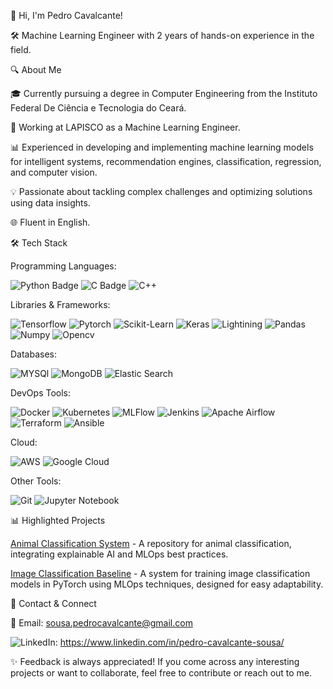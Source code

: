 👋 Hi, I'm Pedro Cavalcante!

🛠️ Machine Learning Engineer with 2 years of hands-on experience in the field.

🔍 About Me

🎓 Currently pursuing a degree in Computer Engineering from the Instituto Federal De Ciência e Tecnologia do Ceará.

💼 Working at LAPISCO as a Machine Learning Engineer.

📊 Experienced in developing and implementing machine learning models for intelligent systems, recommendation engines, classification, regression, and computer vision.

💡 Passionate about tackling complex challenges and optimizing solutions using data insights.

🌐 Fluent in English.

🛠 Tech Stack

Programming Languages: 

![Python Badge](https://img.shields.io/badge/Python-FFD43B?style=for-the-badge&logo=python&logoColor=blue)
![C Badge](https://img.shields.io/badge/C%23-239120?style=for-the-badge&logo=c-sharp&logoColor=white)
![C++](https://img.shields.io/badge/C%2B%2B-00599C?style=for-the-badge&logo=c%2B%2B&logoColor=white)

Libraries & Frameworks:

![Tensorflow](https://img.shields.io/badge/TensorFlow-FF6F00?style=for-the-badge&logo=tensorflow&logoColor=white)
![Pytorch](https://img.shields.io/badge/PyTorch-EE4C2C?style=for-the-badge&logo=pytorch&logoColor=white)
![Scikit-Learn](https://img.shields.io/badge/scikit_learn-F7931E?style=for-the-badge&logo=scikit-learn&logoColor=white)
![Keras](https://img.shields.io/badge/Keras-FF0000?style=for-the-badge&logo=keras&logoColor=white)
![Lightining](https://img.shields.io/badge/Lightning-792DE4?style=for-the-badge&logo=pytorch-lightning&logoColor=white)
![Pandas](https://img.shields.io/badge/Pandas-2C2D72?style=for-the-badge&logo=pandas&logoColor=white)
![Numpy](https://img.shields.io/badge/Numpy-777BB4?style=for-the-badge&logo=numpy&logoColor=white)
![Opencv](https://img.shields.io/badge/OpenCV-27338e?style=for-the-badge&logo=OpenCV&logoColor=white)

Databases: 

![MYSQl](https://img.shields.io/badge/OpenCV-27338e?style=for-the-badge&logo=OpenCV&logoColor=white)
![MongoDB](https://img.shields.io/badge/MongoDB-4EA94B?style=for-the-badge&logo=mongodb&logoColor=white)
![Elastic Search](https://img.shields.io/badge/Elastic_Search-005571?style=for-the-badge&logo=elasticsearch&logoColor=white)

DevOps Tools: 

![Docker](https://img.shields.io/badge/Docker-2CA5E0?style=for-the-badge&logo=docker&logoColor=white)
![Kubernetes](https://img.shields.io/badge/kubernetes-326ce5.svg?&style=for-the-badge&logo=kubernetes&logoColor=white)
![MLFlow](https://img.shields.io/badge/mlflow-%23d9ead3.svg?style=for-the-badge&logo=numpy&logoColor=blue)
![Jenkins](https://img.shields.io/badge/jenkins-%232C5263.svg?style=for-the-badge&logo=jenkins&logoColor=white)
![Apache Airflow](https://img.shields.io/badge/Apache%20Airflow-017CEE?style=for-the-badge&logo=Apache%20Airflow&logoColor=white)
![Terraform](https://img.shields.io/badge/terraform-%235835CC.svg?style=for-the-badge&logo=terraform&logoColor=white)
![Ansible](https://img.shields.io/badge/ansible-%231A1918.svg?style=for-the-badge&logo=ansible&logoColor=white)

Cloud:

![AWS](https://img.shields.io/badge/AWS-%23FF9900.svg?style=for-the-badge&logo=amazon-aws&logoColor=white)
![Google Cloud](https://img.shields.io/badge/GoogleCloud-%234285F4.svg?style=for-the-badge&logo=google-cloud&logoColor=white)

Other Tools:

![Git](https://img.shields.io/badge/git-%23F05033.svg?style=for-the-badge&logo=git&logoColor=white)
![Jupyter Notebook](https://img.shields.io/badge/jupyter-%23FA0F00.svg?style=for-the-badge&logo=jupyter&logoColor=white)

📊 Highlighted Projects

[Animal Classification System](https://github.com/pedrocavalc/Animal-Classification-System) - A repository for animal classification, integrating explainable AI and MLOps best practices.

[Image Classification Baseline](https://github.com/pedrocavalc/image-classification-baseline) - A system for training image classification models in PyTorch using MLOps techniques, designed for easy adaptability.

🔗 Contact & Connect

📧 Email: sousa.pedrocavalcante@gmail.com

![LinkedIn](https://img.shields.io/badge/linkedin-%230077B5.svg?style=for-the-badge&logo=linkedin&logoColor=white): https://www.linkedin.com/in/pedro-cavalcante-sousa/

✨ Feedback is always appreciated! If you come across any interesting projects or want to collaborate, feel free to contribute or reach out to me.

